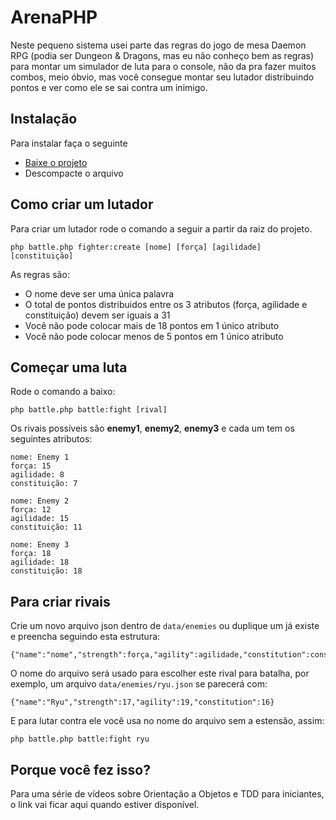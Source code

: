 # ArenaPHP

Neste pequeno sistema usei parte das regras do jogo de mesa Daemon RPG (podia ser Dungeon & Dragons, mas eu não conheço bem as regras) para montar um simulador de luta para o console, não da pra fazer muitos combos, meio óbvio, mas você consegue montar seu lutador distribuindo pontos e ver como ele se sai contra um inimigo.

## Instalação

Para instalar faça o seguinte

 - [Baixe o projeto](https://github.com/erikfig/arena-php/archive/master.zip)
 - Descompacte o arquivo

## Como criar um lutador

Para criar um lutador rode o comando a seguir a partir da raiz do projeto.

    php battle.php fighter:create [nome] [força] [agilidade] [constituição]

As regras são:

 - O nome deve ser uma única palavra
 - O total de pontos distribuidos entre os 3 atributos (força, agilidade e constituição) devem ser iguais a 31
 - Você não pode colocar mais de 18 pontos em 1 único atributo
 - Você não pode colocar menos de 5 pontos em 1 único atributo

## Começar uma luta

Rode o comando a baixo:

    php battle.php battle:fight [rival]

Os rivais possíveis são **enemy1**, **enemy2**, **enemy3** e cada um tem os seguintes atributos:

    nome: Enemy 1
    força: 15
    agilidade: 8
    constituição: 7

    nome: Enemy 2
    força: 12
    agilidade: 15
    constituição: 11

    nome: Enemy 3
    força: 18
    agilidade: 18
    constituição: 18

## Para criar rivais

Crie um novo arquivo json dentro de `data/enemies` ou duplique um já existe e preencha seguindo esta estrutura:

    {"name":"nome","strength":força,"agility":agilidade,"constitution":constituição}

O nome do arquivo será usado para escolher este rival para batalha, por exemplo, um arquivo `data/enemies/ryu.json` se parecerá com:

    {"name":"Ryu","strength":17,"agility":19,"constitution":16}

E para lutar contra ele você usa no nome do arquivo sem a estensão, assim:

    php battle.php battle:fight ryu


## Porque você fez isso?

Para uma série de vídeos sobre Orientação a Objetos e TDD para iniciantes, o link vai ficar aqui quando estiver disponível.
